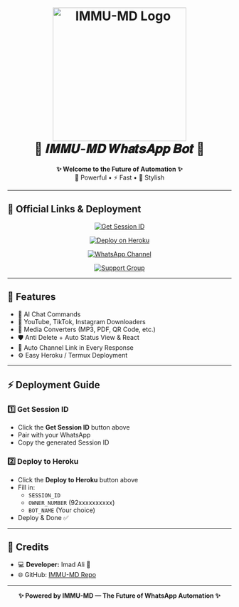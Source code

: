 <h1 align="center">
  <img src="https://i.postimg.cc/y8H7bSw3/IMG-20250810-WA0049.jpg" width="300" alt="IMMU-MD Logo">
  <br>
  🚀 𝑰𝑴𝑴𝑼-𝑴𝑫 𝑾𝒉𝒂𝒕𝒔𝑨𝒑𝒑 𝑩𝒐𝒕 🚀
</h1>

<p align="center">
  <b>✨ Welcome to the Future of Automation ✨</b><br>
  🤖 Powerful • ⚡ Fast • 💎 Stylish
</p>

---

## 📌 Official Links & Deployment

<p align="center">
  <a href="https://pair-immu-md-2b03eed0e031.herokuapp.com/">
    <img src="https://img.shields.io/badge/Get_Session_ID-1E90FF?style=for-the-badge&logo=hyper&logoColor=white" alt="Get Session ID">
  </a>
</p>
<p align="center">
  <a href="https://heroku.com/deploy?template=https://github.com/xibsx/IMMU-MD">
    <img src="https://img.shields.io/badge/Deploy_to_Heroku-79589f?style=for-the-badge&logo=heroku&logoColor=white" alt="Deploy on Heroku">
  </a>
</p>
<p align="center">
  <a href="https://whatsapp.com/channel/0029Vaq4PRsD38CJKXzwmb42">
    <img src="https://img.shields.io/badge/WhatsApp_Channel-25D366?style=for-the-badge&logo=whatsapp&logoColor=white" alt="WhatsApp Channel">
  </a>
</p>
<p align="center">
  <a href="https://chat.whatsapp.com/K02RvfzIFjVKZETHUgaSD0?mode=ac_t">
    <img src="https://img.shields.io/badge/Support_Group-128C7E?style=for-the-badge&logo=whatsapp&logoColor=white" alt="Support Group">
  </a>
</p>

---

## 🌟 Features

- 🤖 AI Chat Commands  
- 🎵 YouTube, TikTok, Instagram Downloaders  
- 📂 Media Converters (MP3, PDF, QR Code, etc.)  
- 🛡️ Anti Delete + Auto Status View & React  
- 📢 Auto Channel Link in Every Response  
- ⚙️ Easy Heroku / Termux Deployment  

---

## ⚡ Deployment Guide

### 1️⃣ Get Session ID
- Click the **Get Session ID** button above  
- Pair with your WhatsApp  
- Copy the generated Session ID  

### 2️⃣ Deploy to Heroku
- Click the **Deploy to Heroku** button above  
- Fill in:
  - `SESSION_ID`
  - `OWNER_NUMBER` (92xxxxxxxxxx)
  - `BOT_NAME` (Your choice)
- Deploy & Done ✅

---

## 🎯 Credits
- 💻 **Developer:** Imad Ali 🤍  
- 🌐 GitHub: [IMMU-MD Repo](https://github.com/XRI-DOUBLE07/IMMU-MD)  

---

<p align="center">
  <b>✨ Powered by IMMU-MD — The Future of WhatsApp Automation ✨</b>
</p>
